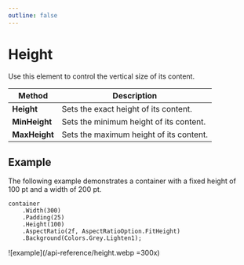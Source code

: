 ```yaml
---
outline: false
---
```



# Height

Use this element to control the vertical size of its content.

| Method        | Description                             |
|---------------|-----------------------------------------|
| **Height**    | Sets the exact height of its content.   |
| **MinHeight** | Sets the minimum height of its content. |
| **MaxHeight** | Sets the maximum height of its content. |


## Example

The following example demonstrates a container with a fixed height of 100 pt and a width of 200 pt.

```c#{4}
container
    .Width(300)
    .Padding(25)
    .Height(100)
    .AspectRatio(2f, AspectRatioOption.FitHeight)
    .Background(Colors.Grey.Lighten1);
```

![example](/api-reference/height.webp =300x)


<br>

<!--@include: tip-layout-constraints.md-->
